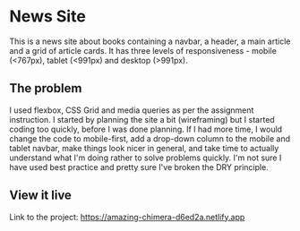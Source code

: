 # News Site

This is a news site about books containing a navbar, a header, a main article and a grid of article cards. It has three levels of responsiveness - mobile (<767px), tablet (<991px) and desktop (>991px).

## The problem

I used flexbox, CSS Grid and media queries as per the assignment instruction. I started by planning the site a bit (wireframing) but I started coding too quickly, before I was done planning. If I had more time, I would change the code to mobile-first, add a drop-down column to the mobile and tablet navbar, make things look nicer in general, and take time to actually understand what I'm doing rather to solve problems quickly. I'm not sure I have used best practice and pretty sure I've broken the DRY principle.


## View it live

Link to the project: https://amazing-chimera-d6ed2a.netlify.app

